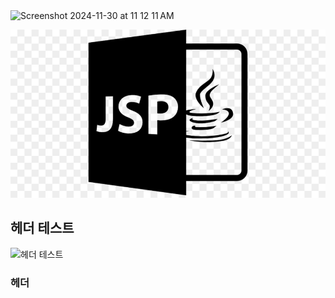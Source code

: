 

<img width="99" alt="Screenshot 2024-11-30 at 11 12 11 AM" src="https://github.com/user-attachments/assets/d9cb3ef4-fe3f-4dd1-b109-da0449793971">


![jspLogo](jsp_logo.jpg)

## 헤더 테스트

![헤더 테스트](#헤더)



### 헤더

